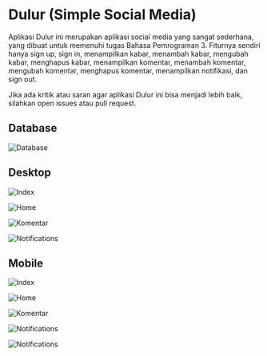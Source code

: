 # Dulur (Simple Social Media)

Aplikasi Dulur ini merupakan aplikasi social media yang sangat sederhana, yang dibuat untuk memenuhi tugas Bahasa Pemrograman 3. Fiturnya sendiri hanya sign up, sign in, menampilkan kabar, menambah kabar, mengubah kabar, menghapus kabar, menampilkan komentar, menambah komentar, mengubah komentar, menghapus komentar, menampilkan notifikasi, dan sign out.

Jika ada kritik atau saran agar aplikasi Dulur ini bisa menjadi lebih baik, silahkan open issues atau pull request.

## Database
![Database](https://raw.githubusercontent.com/eputra/dulur/master/screenshot/database.png)

## Desktop
![Index](https://raw.githubusercontent.com/eputra/dulur/master/screenshot/desktop/1.png)

![Home](https://raw.githubusercontent.com/eputra/dulur/master/screenshot/desktop/5.png)

![Komentar](https://raw.githubusercontent.com/eputra/dulur/master/screenshot/desktop/12.png)

![Notifications](https://raw.githubusercontent.com/eputra/dulur/master/screenshot/desktop/18.png)

## Mobile
![Index](https://raw.githubusercontent.com/eputra/dulur/master/screenshot/mobile/1.png)

![Home](https://raw.githubusercontent.com/eputra/dulur/master/screenshot/mobile/5.png)

![Komentar](https://raw.githubusercontent.com/eputra/dulur/master/screenshot/mobile/11.png)

![Notifications](https://raw.githubusercontent.com/eputra/dulur/master/screenshot/mobile/17.png)

![Notifications](https://raw.githubusercontent.com/eputra/dulur/master/screenshot/mobile/18.png)
